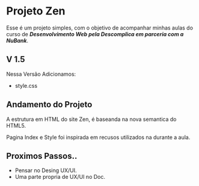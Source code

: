 # Projeto Zen

Esse é um projeto simples, com o objetivo de acompanhar minhas aulas do curso de ***Desenvolvimento Web pela Descomplica em parceria com a NuBank***.

## V 1.5
Nessa Versão Adicionamos:
    
+ style.css

## Andamento do Projeto
A estrutura em HTML do site Zen, é baseanda na nova semantica do HTML5. 

Pagina Index e Style foi inspirada em recusos utilizados na durante a aula. 

## Proximos Passos..
+ Pensar no Desing UX/UI.
+ Uma parte propria de UX/UI no Doc.